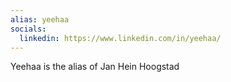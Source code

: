 ```yaml
---
alias: yeehaa
socials:
  linkedin: https://www.linkedin.com/in/yeehaa/
---
```


Yeehaa is the alias of Jan Hein Hoogstad

